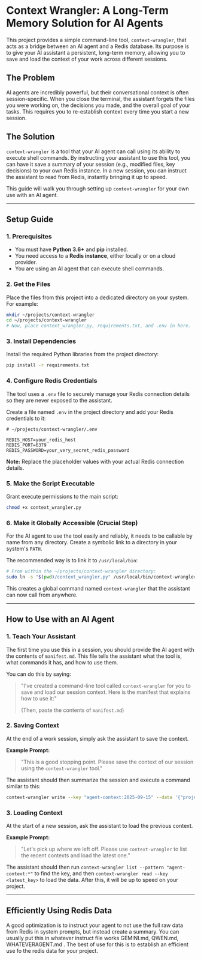 # Context Wrangler: A Long-Term Memory Solution for AI Agents

This project provides a simple command-line tool, `context-wrangler`, that acts as a bridge between an AI agent and a Redis database. Its purpose is to give your AI assistant a persistent, long-term memory, allowing you to save and load the context of your work across different sessions.

## The Problem

AI agents are incredibly powerful, but their conversational context is often session-specific. When you close the terminal, the assistant forgets the files you were working on, the decisions you made, and the overall goal of your tasks. This requires you to re-establish context every time you start a new session.

## The Solution

`context-wrangler` is a tool that your AI agent can call using its ability to execute shell commands. By instructing your assistant to use this tool, you can have it save a summary of your session (e.g., modified files, key decisions) to your own Redis instance. In a new session, you can instruct the assistant to read from Redis, instantly bringing it up to speed.

This guide will walk you through setting up `context-wrangler` for your own use with an AI agent.

---

## Setup Guide

### 1. Prerequisites

-   You must have **Python 3.6+** and **pip** installed.
-   You need access to a **Redis instance**, either locally or on a cloud provider.
-   You are using an AI agent that can execute shell commands.

### 2. Get the Files

Place the files from this project into a dedicated directory on your system. For example:
```bash
mkdir ~/projects/context-wrangler
cd ~/projects/context-wrangler
# Now, place context_wrangler.py, requirements.txt, and .env in here.
```

### 3. Install Dependencies

Install the required Python libraries from the project directory:
```bash
pip install -r requirements.txt
```

### 4. Configure Redis Credentials

The tool uses a `.env` file to securely manage your Redis connection details so they are never exposed to the assistant.

Create a file named `.env` in the project directory and add your Redis credentials to it:
```dotenv
# ~/projects/context-wrangler/.env

REDIS_HOST=your_redis_host
REDIS_PORT=6379
REDIS_PASSWORD=your_very_secret_redis_password
```
**Note:** Replace the placeholder values with your actual Redis connection details.

### 5. Make the Script Executable

Grant execute permissions to the main script:
```bash
chmod +x context_wrangler.py
```

### 6. Make it Globally Accessible (Crucial Step)

For the AI agent to use the tool easily and reliably, it needs to be callable by name from any directory. Create a symbolic link to a directory in your system's `PATH`.

The recommended way is to link it to `/usr/local/bin`:
```bash
# From within the ~/projects/context-wrangler directory:
sudo ln -s "$(pwd)/context_wrangler.py" /usr/local/bin/context-wrangler
```
This creates a global command named `context-wrangler` that the assistant can now call from anywhere.

---

## How to Use with an AI Agent

### 1. Teach Your Assistant

The first time you use this in a session, you should provide the AI agent with the contents of `manifest.md`. This file tells the assistant what the tool is, what commands it has, and how to use them.

You can do this by saying:
> "I've created a command-line tool called `context-wrangler` for you to save and load our session context. Here is the manifest that explains how to use it:"
>
> (Then, paste the contents of `manifest.md`)

### 2. Saving Context

At the end of a work session, simply ask the assistant to save the context.

**Example Prompt:**
> "This is a good stopping point. Please save the context of our session using the `context-wrangler` tool."

The assistant should then summarize the session and execute a command similar to this:
```bash
context-wrangler write --key "agent-context:2025-09-15" --data '{"project":...}'
```

### 3. Loading Context

At the start of a new session, ask the assistant to load the previous context.

**Example Prompt:**
> "Let's pick up where we left off. Please use `context-wrangler` to list the recent contexts and load the latest one."

The assistant should then run `context-wrangler list --pattern "agent-context:*"` to find the key, and then `context-wrangler read --key <latest_key>` to load the data. After this, it will be up to speed on your project.

---
## Efficiently Using Redis Data

A good optimization is to instruct your agent to not use the full raw data from Redis in system prompts, but instead create a summary. You can usually put this in whatever instruct file works GEMINI.md, QWEN.md, WHATEVERAGENT.md . The best of use for this is to establish an efficient use fo the redis data for your project.
